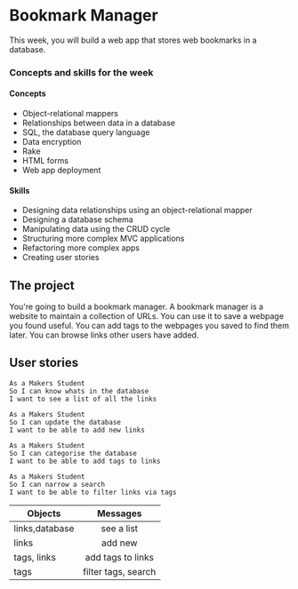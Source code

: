 # Bookmark Manager

This week, you will build a web app that stores web bookmarks in a database.

### Concepts and skills for the week

#### Concepts

- Object-relational mappers
- Relationships between data in a database
- SQL, the database query language
- Data encryption
- Rake
- HTML forms
- Web app deployment

#### Skills

- Designing data relationships using an object-relational mapper
- Designing a database schema
- Manipulating data using the CRUD cycle
- Structuring more complex MVC applications
- Refactoring more complex apps
- Creating user stories

## The project

You're going to build a bookmark manager.  A bookmark manager is a website to maintain a collection of URLs. You can use it to save a webpage you found useful. You can add tags to the webpages you saved to find them later. You can browse links other users have added.

## User stories

```
As a Makers Student
So I can know whats in the database
I want to see a list of all the links

As a Makers Student
So I can update the database
I want to be able to add new links

As a Makers Student
So I can categorise the database
I want to be able to add tags to links

As a Makers Student
So I can narrow a search
I want to be able to filter links via tags

```

| Objects       | Messages            |
| ------------- |:-------------------:|
| links,database| see a list          |
| links         | add new             |
| tags, links   | add tags to links   |
| tags          | filter tags, search |
